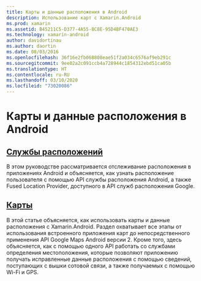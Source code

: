 ```yaml
---
title: Карты и данные расположения в Android
description: Использование карт с Xamarin.Android
ms.prod: xamarin
ms.assetid: B45211C5-D377-4A55-8C8E-95D4BF470AE3
ms.technology: xamarin-android
author: davidortinau
ms.author: daortin
ms.date: 08/03/2016
ms.openlocfilehash: 36f16e2fb068808eae51f2a034c6576af9eb291c
ms.sourcegitcommit: 9ee02a2c091ccb4a728944c1854312ebd51ca05b
ms.translationtype: HT
ms.contentlocale: ru-RU
ms.lasthandoff: 03/10/2020
ms.locfileid: "73020086"
---
```

# <a name="maps-and-location-on-android"></a>Карты и данные расположения в Android

## <a name="location-services"></a>[Службы расположений](~/android/platform/maps-and-location/location.md)

В этом руководстве рассматривается отслеживание расположения в приложениях Android и объясняется, как узнать расположение пользователя с помощью API службы расположения Android, а также Fused Location Provider, доступного в API служб расположения Google.

## <a name="maps"></a>[Карты](~/android/platform/maps-and-location/maps/index.md)

В этой статье объясняется, как использовать карты и данные расположения с Xamarin.Android. Раздел охватывает все этапы от использования встроенного приложения карт до непосредственного применения API Google Maps Android версии 2. Кроме того, здесь объясняется, как с помощью одного API работать со службами определения местоположения, которые позволяют приложению получать исправленные данные расположения с помощью сведений, поступающих с вышки сотовой связи, а также получаемых с помощью Wi-Fi и GPS.
